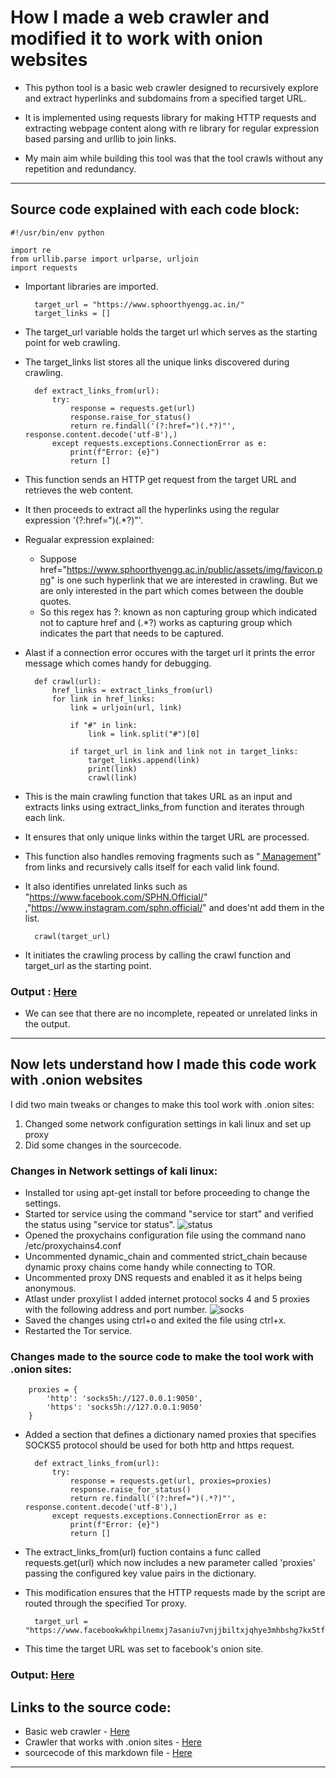 # How I made a web crawler and modified it to work with onion websites  
* This python tool is a basic web crawler designed to recursively explore and extract hyperlinks and subdomains from a specified target URL. 
* It is implemented using requests library for making HTTP requests and extracting webpage content along with re library for regular expression based parsing and urllib to join links.

* My main aim while building this tool was that the tool crawls without any repetition and redundancy.

---
## Source code explained with each code block:

    #!/usr/bin/env python

    import re
    from urllib.parse import urlparse, urljoin
    import requests

* Important libraries are imported.

        target_url = "https://www.sphoorthyengg.ac.in/"
        target_links = []

* The target_url variable holds the target url which serves as the starting point for web crawling.
* The target_links list stores all the unique links discovered during crawling.

        def extract_links_from(url):
            try:
                response = requests.get(url)
                response.raise_for_status()
                return re.findall('(?:href=")(.*?)"', response.content.decode('utf-8'),)
            except requests.exceptions.ConnectionError as e:
                print(f"Error: {e}")
                return []

* This function sends an HTTP get request from the target URL and  retrieves the web content.
* It then proceeds to extract all the hyperlinks using the  regular expression '(?:href=")(.*?)"'.
* Regualar expression explained:  
    * Suppose href="https://www.sphoorthyengg.ac.in/public/assets/img/favicon.png" is one such hyperlink that we are interested in crawling. But we are only interested in the part which comes between the double quotes.
    * So this regex has ?: known as non capturing group which indicated not to capture href and (.*?) works as capturing group which indicates the part that needs to be captured.
* Alast if a connection error occures with the target url it prints the error message which comes handy for debugging.

        def crawl(url):
            href_links = extract_links_from(url)
            for link in href_links:
                link = urljoin(url, link)

                if "#" in link:
                    link = link.split("#")[0]

                if target_url in link and link not in target_links:
                    target_links.append(link)
                    print(link)
                    crawl(link)

* This is the main crawling function that takes URL as an input and extracts links using extract_links_from function and iterates through each link.
* It ensures that only unique links within the target URL are processed.
* This function also handles removing fragments such as "<a href='#'> Management</a>" from links and recursively calls itself for each valid link found.
* It also identifies unrelated links such as "https://www.facebook.com/SPHN.Official/" ,"https://www.instagram.com/sphn.official/" and does'nt add them in the list.

        crawl(target_url)

* It initiates the crawling process by calling the crawl function and target_url as the starting point.

### Output : [Here](https://github.com/n0desNc0des/Web-weaver/blob/e2fe2772b714b50e801587182d1f369690e33ab5/Output1.txt)
* We can see that there are no incomplete, repeated or unrelated links in the output.

---

## Now lets understand how I made this code work with .onion websites

I did two main tweaks or changes to make this tool work with .onion sites:  
1. Changed some network configuration settings in kali linux and set up proxy
2. Did some changes in the sourcecode.

### Changes in Network settings of kali linux:

* Installed tor using apt-get install tor before proceeding to change the settings.
* Started tor service using the command "service tor start" and verified the status using "service tor status".
![status](https://i.imgur.com/OVJwXoZ.png)
* Opened the proxychains configuration file using the command  nano /etc/proxychains4.conf
* Uncommented dynamic_chain and commented strict_chain because dynamic proxy chains come handy while connecting to TOR.
* Uncommented proxy DNS requests and enabled it as it helps being anonymous.
* Atlast under proxylist I added internet protocol socks 4 and 5 proxies with the following address and port number.
![socks](https://i.imgur.com/KsWZuj4.png)
* Saved the changes using ctrl+o and exited the file using ctrl+x.
* Restarted the Tor service.

### Changes made to the source code to make the tool work with .onion sites:

        proxies = {
            'http': 'socks5h://127.0.0.1:9050',
            'https': 'socks5h://127.0.0.1:9050'
        }

* Added a section that defines a dictionary named proxies that specifies SOCKS5 protocol should be used for both http and https request.

        def extract_links_from(url):
            try:
                response = requests.get(url, proxies=proxies)
                response.raise_for_status()
                return re.findall('(?:href=")(.*?)"', response.content.decode('utf-8'),)
            except requests.exceptions.ConnectionError as e:
                print(f"Error: {e}")
                return []

* The extract_links_from(url) fuction contains a func called requests.get(url) which now includes a new parameter called 'proxies' passing the configured key value pairs in the dictionary.
* This modification ensures that the HTTP requests made by the script are routed through the specified Tor proxy.

        target_url = "https://www.facebookwkhpilnemxj7asaniu7vnjjbiltxjqhye3mhbshg7kx5tfyd.onion/"

* This time the target URL was set to facebook's onion site.

### Output: [Here]()



## Links to the source code:

* Basic web crawler - [Here](https://github.com/n0desNc0des/Web-weaver/blob/main/Web_weaver.py)
* Crawler that works with .onion sites - [Here](https://github.com/n0desNc0des/Web-weaver/blob/main/Web_weaver_tor.py)
* sourcecode of this markdown file - [Here](https://github.com/n0desNc0des/Web-weaver/blob/main/README.md?plain=1)

---
